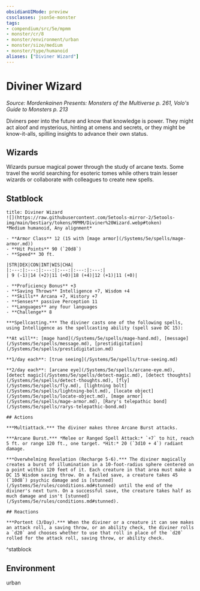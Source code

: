 ```yaml
---
obsidianUIMode: preview
cssclasses: json5e-monster
tags:
- compendium/src/5e/mpmm
- monster/cr/8
- monster/environment/urban
- monster/size/medium
- monster/type/humanoid
aliases: ["Diviner Wizard"]
---
```

# Diviner Wizard
*Source: Mordenkainen Presents: Monsters of the Multiverse p. 261, Volo's Guide to Monsters p. 213*  

Diviners peer into the future and know that knowledge is power. They might act aloof and mysterious, hinting at omens and secrets, or they might be know-it-alls, spilling insights to advance their own status.

## Wizards

Wizards pursue magical power through the study of arcane texts. Some travel the world searching for esoteric tomes while others train lesser wizards or collaborate with colleagues to create new spells.

## Statblock

```ad-statblock
title: Diviner Wizard
![](https://raw.githubusercontent.com/5etools-mirror-2/5etools-img/main/bestiary/tokens/MPMM/Diviner%20Wizard.webp#token)
*Medium humanoid, Any alignment*

- **Armor Class** 12 (15 with [mage armor](/Systems/5e/spells/mage-armor.md))
- **Hit Points** 90 (`20d8`)
- **Speed** 30 ft.

|STR|DEX|CON|INT|WIS|CHA|
|:---:|:---:|:---:|:---:|:---:|:---:|
| 9 (-1)|14 (+2)|11 (+0)|18 (+4)|12 (+1)|11 (+0)|

- **Proficiency Bonus** +3
- **Saving Throws** Intelligence +7, Wisdom +4
- **Skills** Arcana +7, History +7
- **Senses** passive Perception 11
- **Languages** any four languages
- **Challenge** 8

***Spellcasting.*** The diviner casts one of the following spells, using Intelligence as the spellcasting ability (spell save DC 15):

**At will**: [mage hand](/Systems/5e/spells/mage-hand.md), [message](/Systems/5e/spells/message.md), [prestidigitation](/Systems/5e/spells/prestidigitation.md)

**1/day each**: [true seeing](/Systems/5e/spells/true-seeing.md)

**2/day each**: [arcane eye](/Systems/5e/spells/arcane-eye.md), [detect magic](/Systems/5e/spells/detect-magic.md), [detect thoughts](/Systems/5e/spells/detect-thoughts.md), [fly](/Systems/5e/spells/fly.md), [lightning bolt](/Systems/5e/spells/lightning-bolt.md), [locate object](/Systems/5e/spells/locate-object.md), [mage armor](/Systems/5e/spells/mage-armor.md), [Rary's telepathic bond](/Systems/5e/spells/rarys-telepathic-bond.md)

## Actions

***Multiattack.*** The diviner makes three Arcane Burst attacks.

***Arcane Burst.*** *Melee or Ranged Spell Attack:* `+7` to hit, reach 5 ft. or range 120 ft., one target. *Hit:* 20 (`3d10 + 4`) radiant damage.

***Overwhelming Revelation (Recharge 5-6).*** The diviner magically creates a burst of illumination in a 10-foot-radius sphere centered on a point within 120 feet of it. Each creature in that area must make a DC 15 Wisdom saving throw. On a failed save, a creature takes 45 (`10d8`) psychic damage and is [stunned](/Systems/5e/rules/conditions.md#stunned) until the end of the diviner's next turn. On a successful save, the creature takes half as much damage and isn't [stunned](/Systems/5e/rules/conditions.md#stunned).

## Reactions

***Portent (3/Day).*** When the diviner or a creature it can see makes an attack roll, a saving throw, or an ability check, the diviner rolls a `d20` and chooses whether to use that roll in place of the `d20` rolled for the attack roll, saving throw, or ability check. 
```
^statblock

## Environment

urban